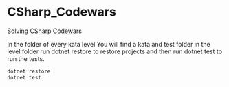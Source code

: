# CSharp_Codewars
Solving CSharp Codewars


In the folder of every kata level You will find a kata and test folder in the
level folder run dotnet restore to restore projects and then run dotnet test
to run the tests.

```bash
dotnet restore
dotnet test
```